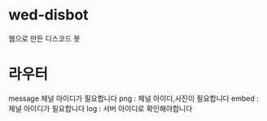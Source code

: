 # wed-disbot
웹으로 만든 디스코드 봇

# 라우터
message 체널 아이디가 필요합니다
png : 체널 아이디,사진이 필요합니다
embed : 체널 아이디가 필요합니다
log : 서버 아이디로 확인해야합니다
